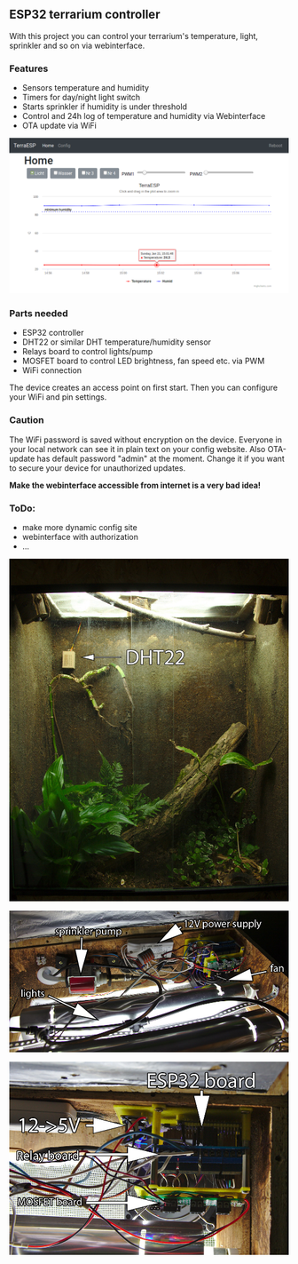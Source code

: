 ## ESP32 terrarium controller

With this project you can control your terrarium's temperature, light, sprinkler and so on via webinterface.

### Features

* Sensors temperature and humidity
* Timers for day/night light switch
* Starts sprinkler if humidity is under threshold
* Control and 24h log of temperature and humidity via Webinterface
* OTA update via WiFi

![webinterface](doc/screenshot01.png "Screenshot of webinterface")

### Parts needed

* ESP32 controller
* DHT22 or similar DHT temperature/humidity sensor
* Relays board to control lights/pump
* MOSFET board to control LED brightness, fan speed etc. via PWM
* WiFi connection

The device creates an access point on first start. Then you can configure your WiFi and pin settings.

### Caution

The WiFi password is saved without encryption on the device. 
Everyone in your local network can see it in plain text on your config website.
Also OTA-update has default password "admin" at the moment.
Change it if you want to secure your device for unauthorized updates.

**Make the webinterface accessible from internet is a very bad idea!**

### ToDo:

* make more dynamic config site
* webinterface with authorization
* ...

![terrarium](doc/terrarium01.jpg "Terrarium")

![terrarium](doc/terrarium02.jpg "Terrarium")

![terrarium](doc/terrarium03.jpg "Terrarium")
